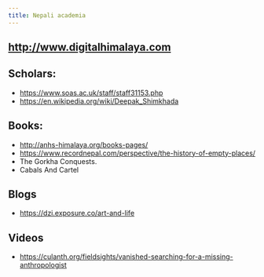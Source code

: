 ```yaml
---
title: Nepali academia
---
```


## http://www.digitalhimalaya.com
## Scholars:
-  https://www.soas.ac.uk/staff/staff31153.php
-  https://en.wikipedia.org/wiki/Deepak_Shimkhada
## Books:
-  http://anhs-himalaya.org/books-pages/
-  https://www.recordnepal.com/perspective/the-history-of-empty-places/
-  The Gorkha Conquests.
-  Cabals And Cartel
## Blogs
-  https://dzi.exposure.co/art-and-life
## Videos
- https://culanth.org/fieldsights/vanished-searching-for-a-missing-anthropologist
